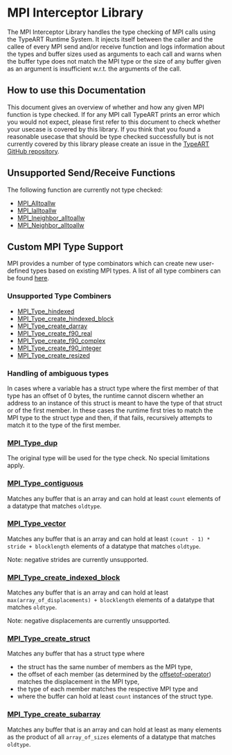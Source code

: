 # MPI Interceptor Library

The MPI Interceptor Library handles the type checking of MPI calls using the TypeART Runtime System. It injects itself
between the caller and the callee of every MPI send and/or receive function and logs information about the types and
buffer sizes used as arguments to each call and warns when the buffer type does not match the MPI type or the size of
any buffer given as an argument is insufficient w.r.t. the arguments of the call.

## How to use this Documentation

This document gives an overview of whether and how any given MPI function is type checked. If for any MPI call TypeART
prints an error which you would not expect, please first refer to this document to check whether your usecase is covered
by this library. If you think that you found a reasonable usecase that should be type checked successfully but is not
currently covered by this library please create an issue in
the [TypeART GitHub repository](https://github.com/tudasc/TypeART/issues).

## Unsupported Send/Receive Functions

The following function are currently not type checked:

- [MPI_Alltoallw](https://www.open-mpi.org/doc/v4.1/man3/MPI_Alltoallw.3.php)
- [MPI_Ialltoallw](https://www.open-mpi.org/doc/v4.1/man3/MPI_Ialltoallw.3.php)
- [MPI_Ineighbor_alltoallw](https://www.open-mpi.org/doc/v4.1/man3/MPI_Ineighbor_alltoallw.3.php)
- [MPI_Neighbor_alltoallw](https://www.open-mpi.org/doc/v4.1/man3/MPI_Neighbor_alltoallw.3.php)

## Custom MPI Type Support

MPI provides a number of type combinators which can create new user-defined types based on existing MPI types. A list of
all type combiners can be found
[here](https://www.open-mpi.org/doc/v4.1/man3/MPI_Type_get_envelope.3.php#toc8).

### Unsupported Type Combiners

- [MPI_Type_hindexed](https://www.open-mpi.org/doc/v4.1/man3/MPI_Type_hindexed.3.php)
- [MPI_Type_create_hindexed_block](https://www.open-mpi.org/doc/v4.1/man3/MPI_Type_create_indexed_block.3.php)
- [MPI_Type_create_darray](https://www.open-mpi.org/doc/v4.1/man3/MPI_Type_create_darray.3.php)
- [MPI_Type_create_f90_real](https://www.open-mpi.org/doc/v4.1/man3/MPI_Type_create_f90_real.3.php)
- [MPI_Type_create_f90_complex](https://www.open-mpi.org/doc/v4.1/man3/MPI_Type_create_f90_complex.3.php)
- [MPI_Type_create_f90_integer](https://www.open-mpi.org/doc/v4.1/man3/MPI_Type_create_f90_integer.3.php)
- [MPI_Type_create_resized](https://www.open-mpi.org/doc/v4.1/man3/MPI_Type_create_resized.3.php)

### Handling of ambiguous types

In cases where a variable has a struct type where the first member of that type has an offset of 0 bytes, the runtime
cannot discern whether an address to an instance of this struct is meant to have the type of that struct or of the first
member. In these cases the runtime first tries to match the MPI type to the struct type and then, if that fails,
recursively attempts to match it to the type of the first member.

### [MPI_Type_dup](https://www.open-mpi.org/doc/v4.1/man3/MPI_Type_dup.3.php)

The original type will be used for the type check. No special limitations apply.

### [MPI_Type_contiguous](https://www.open-mpi.org/doc/v4.1/man3/MPI_Type_contiguous.3.php)

Matches any buffer that is an array and can hold at least `count` elements of a datatype that matches `oldtype`.

### [MPI_Type_vector](https://www.open-mpi.org/doc/v4.1/man3/MPI_Type_vector.3.php)

Matches any buffer that is an array and can hold at least `(count - 1) * stride + blocklength`
elements of a datatype that matches `oldtype`.

Note: negative strides are currently unsupported.

### [MPI_Type_create_indexed_block](https://www.open-mpi.org/doc/v4.1/man3/MPI_Type_create_indexed_block.3.php)

Matches any buffer that is an array and can hold at least `max(array_of_displacements) + blocklength`
elements of a datatype that matches `oldtype`.

Note: negative displacements are currently unsupported.

### [MPI_Type_create_struct](https://www.open-mpi.org/doc/v4.1/man3/MPI_Type_create_struct.3.php)

Matches any buffer that has a struct type where

- the struct has the same number of members as the MPI type,
- the offset of each member (as determined by the
  [offsetof-operator](https://en.cppreference.com/w/cpp/types/offsetof))
  matches the displacement in the MPI type,
- the type of each member matches the respective MPI type and
- where the buffer can hold at least `count` instances of the struct type.

### [MPI_Type_create_subarray](https://www.open-mpi.org/doc/v4.1/man3/MPI_Type_create_subarray.3.php)

Matches any buffer that is an array and can hold at least as many elements as the product of all `array_of_sizes`
elements of a datatype that matches `oldtype`.
